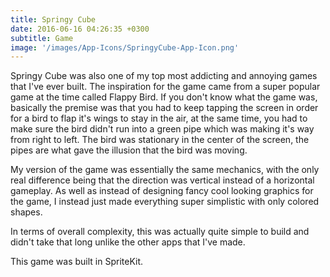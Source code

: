 ```yaml
---
title: Springy Cube
date: 2016-06-16 04:26:35 +0300
subtitle: Game
image: '/images/App-Icons/SpringyCube-App-Icon.png'
---
```


Springy Cube was also one of my top most addicting and annoying games that I've ever built. The inspiration for the game came from a super popular game at the time called Flappy Bird. If you don't know what the game was, basically the premise was that you had to keep tapping the screen in order for a bird to flap it's wings to stay in the air, at the same time, you had to make sure the bird didn't run into a green pipe which was making it's way from right to left. The bird was stationary in the center of the screen, the pipes are what gave the illusion that the bird was moving.

My version of the game was essentially the same mechanics, with the only real difference being that the direction was vertical instead of a horizontal gameplay. As well as instead of designing fancy cool looking graphics for the game, I instead just made everything super simplistic with only colored shapes.

In terms of overall complexity, this was actually quite simple to build and didn't take that long unlike the other apps that I've made. 

This game was built in SpriteKit. 